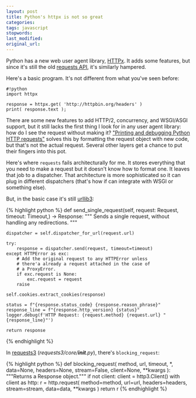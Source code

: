 ```yaml
---
layout: post
title: Python's httpx is not so great
categories:
tags: javascript
stopwords:
last_modified:
original_url:
---
```


Python has a new web user agent library, [HTTPx](https://www.python-httpx.org). It adds some features,
but since it's still the old [requests API](https://2.python-requests.org//en/v2.7.0/),
it's similarly hampered.

<!--more-->

Here's a basic program. It's not different from what you've seen before:

	#!python
	import httpx

	response = httpx.get( 'http://httpbin.org/headers' )
	print( response.text );

There are some new features to add HTTP/2, concurrency, and WSGI/ASGI support,
but it still lacks the first thing I look for in any user agent library:
how do I see the request without making it? ["Printing and debugging Python HTTP requests"](https://danielkvist.net/code/printing-and-debugging-python-http-requests)
solves this by formatting the request object with new code, but that's
not the actual request. Several other layers get a chance to put their fingers
into this pot.

Here's where `requests` fails architecturally for me. It stores everything that you
need to make a request but it doesn't know how to format one. It leaves
that job to a dispatcher. That architecture is more sophisticated so it can plug
in different dispatchers (that's how if can integrate with WSGI or something else).

But, in the basic case it's still [urllib3](https://github.com/urllib3/urllib3/blob/master/src/urllib3/request.py):

{% highlight python %}
def send_single_request(self, request: Request, timeout: Timeout,) -> Response:
	"""
	Sends a single request, without handling any redirections.
	"""

	dispatcher = self.dispatcher_for_url(request.url)

	try:
		response = dispatcher.send(request, timeout=timeout)
	except HTTPError as exc:
		# Add the original request to any HTTPError unless
		# there'a already a request attached in the case of
		# a ProxyError.
		if exc.request is None:
			exc.request = request
		raise

	self.cookies.extract_cookies(response)

	status = f"{response.status_code} {response.reason_phrase}"
	response_line = f"{response.http_version} {status}"
	logger.debug(f'HTTP Request: {request.method} {request.url} "{response_line}"')

	return response
{% endhighlight %}

In [requests3](https://github.com/kennethreitz/requests3) (*requests3/core/__init__.py*),
there's `blocking_request`:

{% highlight python %}
def blocking_request(
    method,
    url,
    timeout,
    *,
    data=None,
    headers=None,
    stream=False,
    client=None,
    **kwargs
):
    """Returns a Response object."""
    if not client:
        client = http3.Client()
    with client as http:
        r = http.request(
            method=method,
            url=url,
            headers=headers,
            stream=stream,
            data=data,
            **kwargs
        )
        return r
{% endhighlight %}
